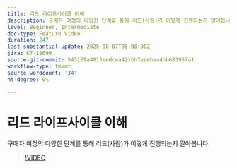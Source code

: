 ```yaml
---
title: 리드 라이프사이클 이해
description: 구매자 여정의 다양한 단계를 통해 리드(사람)가 어떻게 진행되는지 알아봅니다.
level: Beginner, Intermediate
doc-type: Feature Video
duration: 247
last-substantial-update: 2025-08-07T00:00:00Z
jira: KT-18699
source-git-commit: 543139a4013eedcea421bb7eeebea4bb683957a1
workflow-type: tm+mt
source-wordcount: '34'
ht-degree: 0%

---
```



# 리드 라이프사이클 이해

구매자 여정의 다양한 단계를 통해 리드(사람)가 어떻게 진행되는지 알아봅니다.

>[!VIDEO](https://video.tv.adobe.com/v/3470572/?learn=on&enablevpops)
